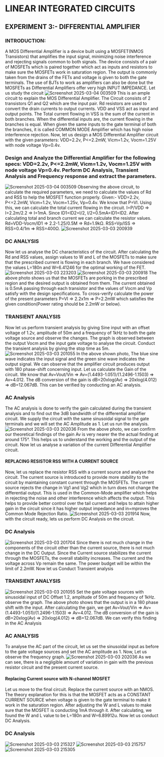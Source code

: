 # LINEAR INTEGRATED CIRCUITS
## EXPERIMENT 3:- DIFFERENTIAL AMPLIFIER
### INTRODUCTION:
  A MOS Differential Amplifier is a device built using a MOSFET(NMOS Transistors) that amplifies the input signal, minimizing noise interference and rejecting signals common to both signals. The device consists of a pair of MOSFETs which is paired together which act as inputs and resistors to make sure the MOSFETs work in saturation region. The output is commonly taken from the drains of the FETs and voltage is given to both the gate terminals. The use of BJTs to work as amplifiers can also be done but the MOSFETs as Differential Amplifiers offer very high INPUT IMPEDANCE. Let us study the circuit
  ![Screenshot 2025-03-04 003509](https://github.com/user-attachments/assets/5990a798-2cbe-43cf-82b6-5d2158feefe9)
  This is an ample circuit to explain the MOS Differential Amplifier. The Circuit consists of 2 transistors Q1 and Q2 which are the input pair. Rd resistors are used to convert the drain currents to output currents. VDD and VSS act as input and output points. The Total current flowing in VSS is the sum of the current in both branches. When the differential inputs are, the current flowing in the branches is equal. When given the same inputs to the gate terminal of both the branches, it is called COMMON MODE Amplifier which has high noise interference rejection.
  Now, let us design a MOS Differential Amplifier circuit with the given parameters: VDD=2.2v, P<=2.2mW, Vicm=1.2v, Vocm=1.25V with node voltage Vp=0.4v.
### Design and Analyze the Differential Amplifier for the following specs: VDD=2.2v, P<=2.2mW, Vicm=1.2v, Vocm=1.25V with node voltage Vp=0.4v. Perform DC Analysis, Transient Analysis and Frequency response and extract the parameters.
 ![Screenshot 2025-03-04 003509](https://github.com/user-attachments/assets/5990a798-2cbe-43cf-82b6-5d2158feefe9)
 Observing the above circuit, to calculate the required parameters, we need to calculate the values of Rd and RSS to help the MOSFET function properly. 
 Given:- VDD=2.2v, P<=2.2mW, Vicm=1.2v, Vocm=1.25v, Vp=0.4v. 
 We know that P=VI. Using this, we can calculate the total current flowing in the circuit. I=P/VDD => I=2.2m/2.2 => I=1mA.
 Since ID1=ID2=I/2, I/2=0.5mA=ID1=ID2. After calculating total and branch current we can calculate the resistor values. Rd=VDD-Vocm/ID1 => 2.2-1.25/0.5M => Rd=1.9kΩ. RSS=Vp/ISS => RSS=0.4/1m => RSS=400Ω. 
 ![Screenshot 2025-03-03 200939](https://github.com/user-attachments/assets/f22b37ba-a89e-4da3-bcf7-4fa6cd368b30)
### DC ANALYSIS
  Now let us analyse the DC characteristics of the circuit. After calculating the Rd and RSS values, assign values to W and L of the MOSFETs to make sure that the prescribed current is flowing in each branch. We have considered the values L=180n and W=6.41246 for the optimal working of the FET. 
  ![Screenshot 2025-03-03 223203](https://github.com/user-attachments/assets/ce344b96-4bb3-4514-9f31-b34fe0305268)
![Screenshot 2025-03-03 200918](https://github.com/user-attachments/assets/45b41617-305d-4bd1-9d36-0b0669ebd413)
The above photo shows us that the MOSFETs are porking in the prescribed region and the desired output is obtained from them. The current obtained is 0.5mA passing through each transistor and the values of Vocm and Vp satisfy with the design specifications. To cross-verify calculate the power of the present parameters P=VI => 2.2x1m => P=2.2mW which satisfies the given condition(Power rating should be 2.2mW or below). 
### TRANSIENT ANALYSIS
  Now let us perform transient analysis by giving Sine input with an offset voltage of 1.2v, amplitude of 50m and a frequency of 1kHz to both the gate voltage source and observe the changes. The graph is observed between the output Vocm and the input gate voltage to analyse the circuit. Conduct the transient analysis by giving the stop time as 5m.
  ![Screenshot 2025-03-03 201055](https://github.com/user-attachments/assets/b870657d-6d6b-4acf-b761-cb255f20821f)
  In the above shown photo, The blue sine wave indicates the input signal and the green sine wave indicates the output signal. We can observe that the amplifier circuit produces output with 180 phase-shift concerning input. Let us calculate the Gain of the circuit. We know that Av=Vout/Vin => Av=(1.4493-1.051)/(1.2496-1.1503) => Av=4.012. The dB conversion of the gain is dB=20xlog(Av) => 20xlog(4.012) => dB=12.067dB. This can be verified by conducting an AC analysis.
### AC Analysis
  The AC analysis is done to verify the gain calculated during the transient analysis and to find out the 3dB bandwidth of the differential amplifier circuit. We supply the circuit with the same sinusoidal signal to the gate terminals and we will set the AC Amplitude as 1. Let us run the analysis.
  ![Screenshot 2025-03-03 202036](https://github.com/user-attachments/assets/f2873f5d-584d-4c33-af4c-48cdb2973fe6)
  From the above photo, we can confirm our theoretical findings of the gain Av is very nearer the the actual finding at around 175°. This helps us to understand the working and the output of the circuit. Now let us analyse a variation of the current Differential Amplifier circuit.
#### REPLACING RESISTOR RSS WITH A CURRENT SOURCE
  Now, let us replace the resistor RSS with a current source and analyse the circuit. The current source is introduced to provide more stability to the circuit by maintaining constant current through the MOSFETs. The current source rejects the change in Vg1 and Vg2 which in turn does not change the differential output. This is used in the Common-Mode amplifier which helps in rejecting the noise and other interference which affects the output. This helps to provide better control over the tail current and helps to attain higher gain in the circuit since it has higher output impedance and in=mproves the Common Mode Rejection Ratio.
  ![Screenshot 2025-03-03 201914](https://github.com/user-attachments/assets/103f0f91-3fcc-451d-b5b5-71309d6591eb)
Now, with the circuit ready, lets us perform DC Analysis on the circuit.
### DC Analysis
![Screenshot 2025-03-03 201704](https://github.com/user-attachments/assets/114a5b6b-5310-4cba-a9a5-4dcc42dd70bd)
  Since there is not much change in the components of the circuit other than the current source, there is not much change in the DC Output. Since the Current source stabilizes the current through the MOSFETs, the overall stability increases. The current and the voltage across Vp remain the same.
  The power budget will be within the limit of 2.2mW. Now let us Conduct Transient analysis
### TRANSIENT ANALYSIS
![Screenshot 2025-03-03 201055](https://github.com/user-attachments/assets/5a06353e-bb72-436c-9397-ce7cd2204fed)
  Set the gate voltage sources with sinusoidal input of DC Offset 1.2, amplitude of 50m and frequency of 1kHz. observe the graph.
  The above photo shows that the output is in a 180 phase shift with the input. After calculating the gain, we get Av=Vout/Vin => Av=(1.4493-1.051)/(1.2496-1.1503) => Av=4.012. The dB conversion of the gain is dB=20xlog(Av) => 20xlog(4.012) => dB=12.067dB. We can verify this finding in the AC Analysis
### AC ANALYSIS
  To analyse the AC part of the circuit, let us set the sinusoidal input as before to the gate voltage sources and set the AC amplitude as 1. Now, Let us observe the frequency graph.
  ![Screenshot 2025-03-03 202036](https://github.com/user-attachments/assets/a68fea32-a2c9-4a2d-881f-65747e554af4)
As we can see, there is a negligible amount of variation in gain with the previous resistor circuit and the present current source. 
#### Replacing Current source with N-channel MOSFET
  Let us move to the final circuit. Replace the current source with an NMOS. The theory explanation for this is that the MOSFET acts as a CONSTANT CURRENT SOURCE when voltage is given to the gate terminal to make it work in the saturation region. After adjusting the W and L values to make sure that the MOSFET is conducting 1mA through it. After calculating, we found the W and L value to be L=180n and W=6.89912u. Now let us conduct DC Analysis.
### DC Analysis
  ![Screenshot 2025-03-03 215327](https://github.com/user-attachments/assets/89fa7561-edfc-489c-a1d2-d58bf7551879)
![Screenshot 2025-03-03 215757](https://github.com/user-attachments/assets/4cb970a5-f5bf-46b9-9131-b069c59e464e)
![Screenshot 2025-03-03 215305](https://github.com/user-attachments/assets/ff770a3b-2401-45dd-b322-d37edddfe8d5)
